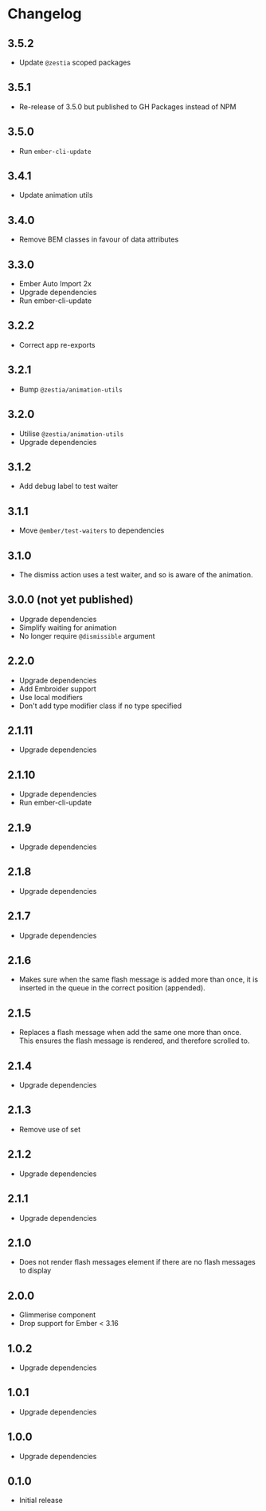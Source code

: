 # Changelog

## 3.5.2

- Update `@zestia` scoped packages

## 3.5.1

- Re-release of 3.5.0 but published to GH Packages instead of NPM

## 3.5.0

- Run `ember-cli-update`

## 3.4.1

- Update animation utils

## 3.4.0

- Remove BEM classes in favour of data attributes

## 3.3.0

- Ember Auto Import 2x
- Upgrade dependencies
- Run ember-cli-update

## 3.2.2

- Correct app re-exports

## 3.2.1

- Bump `@zestia/animation-utils`

## 3.2.0

- Utilise `@zestia/animation-utils`
- Upgrade dependencies

## 3.1.2

- Add debug label to test waiter

## 3.1.1

- Move `@ember/test-waiters` to dependencies

## 3.1.0

- The dismiss action uses a test waiter, and so is aware of the animation.

## 3.0.0 (not yet published)

- Upgrade dependencies
- Simplify waiting for animation
- No longer require `@dismissible` argument

## 2.2.0

- Upgrade dependencies
- Add Embroider support
- Use local modifiers
- Don't add type modifier class if no type specified

## 2.1.11

- Upgrade dependencies

## 2.1.10

- Upgrade dependencies
- Run ember-cli-update

## 2.1.9

- Upgrade dependencies

## 2.1.8

- Upgrade dependencies

## 2.1.7

- Upgrade dependencies

## 2.1.6

- Makes sure when the same flash message is added more than once, it is inserted
  in the queue in the correct position (appended).

## 2.1.5

- Replaces a flash message when add the same one more than once.<br>
  This ensures the flash message is rendered, and therefore scrolled to.

## 2.1.4

- Upgrade dependencies

## 2.1.3

- Remove use of set

## 2.1.2

- Upgrade dependencies

## 2.1.1

- Upgrade dependencies

## 2.1.0

- Does not render flash messages element if there are no flash messages to display

## 2.0.0

- Glimmerise component
- Drop support for Ember < 3.16

## 1.0.2

- Upgrade dependencies

## 1.0.1

- Upgrade dependencies

## 1.0.0

- Upgrade dependencies

## 0.1.0

- Initial release
